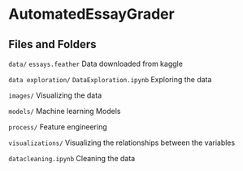 # AutomatedEssayGrader

## Files and Folders

`data/`
    `essays.feather`
          Data downloaded from kaggle
        
`data exploration/`
    `DataExploration.ipynb`
          Exploring the data

`images/`
 Visualizing the data

`models/`
 Machine learning Models

`process/`
Feature engineering

`visualizations/`
Visualizing the relationships between the variables

`datacleaning.ipynb`
 Cleaning the data
